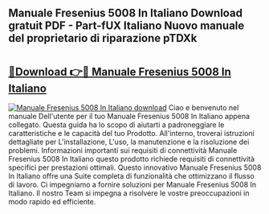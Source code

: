 ## Manuale Fresenius 5008 In Italiano Download gratuit PDF - Part-fUX Italiano Nuovo manuale del proprietario di riparazione pTDXk

# <h2><a href="http://dffgnl.blite.top/?on=Manuale+Fresenius+5008+In+Italiano">🔗Download 👉🔴 Manuale Fresenius 5008 In Italiano</a></h2>

[![Manuale Fresenius 5008 In Italiano download](https://i.imgur.com/lujVjoI.png)](http://dffgnl.blite.top/?on=Manuale+Fresenius+5008+In+Italiano)
Ciao e benvenuto nel manuale Dell'utente per il tuo Manuale Fresenius 5008 In Italiano appena collegato. Questa guida ha lo scopo di aiutarti a padroneggiare le caratteristiche e le capacità del tuo Prodotto. All'interno, troverai istruzioni dettagliate per L'installazione, L'uso, la manutenzione e la risoluzione dei problemi. Informazioni importanti sui requisiti di connettività Manuale Fresenius 5008 In Italiano questo prodotto richiede requisiti di connettività specifici per prestazioni ottimali. Questo innovativo Manuale Fresenius 5008 In Italiano offre una Suite completa di funzionalità che ottimizzano il flusso di lavoro. Ci impegniamo a fornire soluzioni per Manuale Fresenius 5008 In Italiano. Il nostro Team si impegna a risolvere le vostre preoccupazioni in modo rapido ed efficiente.
